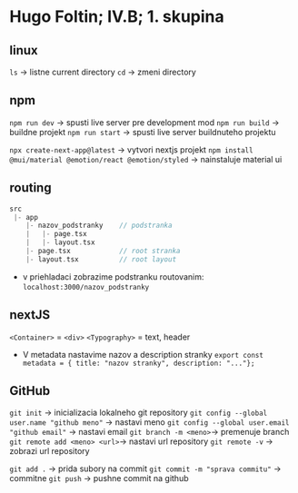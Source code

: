 # Hugo Foltin; IV.B; 1. skupina

## linux
```ls``` -> listne current directory
```cd``` -> zmeni directory

## npm
```npm run dev``` -> spusti live server pre development mod
```npm run build``` -> buildne projekt
```npm run start``` -> spusti live server buildnuteho projektu

```npx create-next-app@latest``` -> vytvori nextjs projekt
```npm install @mui/material @emotion/react @emotion/styled``` -> nainstaluje material ui

## routing
```c
src
 |- app
    |- nazov_podstranky    // podstranka
    |   |- page.tsx        
    |   |- layout.tsx
    |- page.tsx            // root stranka
    |- layout.tsx          // root layout
```

- v priehladaci zobrazime podstranku routovanim:
   ```localhost:3000/nazov_podstranky```


## nextJS
```<Container>``` = ```<div>```
```<Typography>``` = text, header

- V metadata nastavime nazov a description stranky
   ```export const metadata = { title: "nazov stranky", description: "..."};```


## GitHub
   ```git init``` -> inicializacia lokalneho git repository
   ```git config --global user.name "github meno"``` -> nastavi meno 
   ```git config --global user.email "github email"``` -> nastavi email
   ```git branch -m <meno>```-> premenuje branch
   ```git remote add <meno> <url>```-> nastavi url repository
   ```git remote -v``` -> zobrazi url repository

   ```git add .``` -> prida subory na commit
   ```git commit -m "sprava commitu"``` -> commitne
   ```git push``` -> pushne commit na github
   




